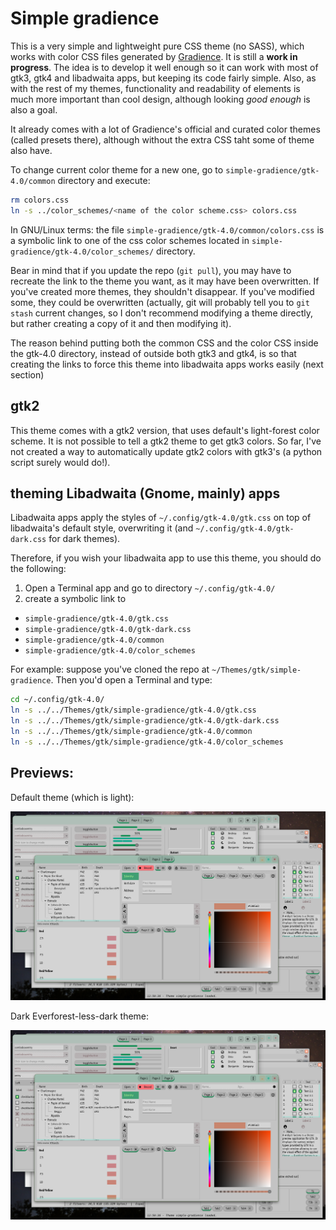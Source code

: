 # Simple gradience

This is a very simple and lightweight pure CSS theme (no SASS), which works with color CSS files generated by [Gradience](https://github.com/GradienceTeam/Gradience).
It is still a **work in progress**. The idea is to develop it well enough so it can work with most of gtk3, gtk4 and libadwaita apps, but keeping its code fairly simple. Also, as with the rest of my themes, functionality and readability of elements is much more important than cool design, although looking *good enough* is also a goal.

It already comes with a lot of Gradience's official and curated color themes (called presets there), although without the extra CSS taht some of theme also have.

To change current color theme for a new one, go to `simple-gradience/gtk-4.0/common` directory and execute:

```sh
rm colors.css
ln -s ../color_schemes/<name of the color scheme.css> colors.css
```

In GNU/Linux terms: the file `simple-gradience/gtk-4.0/common/colors.css` is a symbolic link to one of the css color schemes located in `simple-gradience/gtk-4.0/color_schemes/` directory.

Bear in mind that if you update the repo (`git pull`), you may have to recreate the link to the theme you want, as it may have been overwritten. If you've created more themes, they shouldn't disappear. If you've modified some, they could be overwritten (actually, git will probably tell you to `git stash` current changes, so I don't recommend modifying a theme directly, but rather creating a copy of it and then modifying it).

The reason behind putting both the common CSS and the color CSS inside the gtk-4.0 directory, instead of outside both gtk3 and gtk4, is so that creating the links to force this theme into libadwaita apps works easily (next section)

## gtk2

This theme comes with a gtk2 version, that uses default's light-forest color scheme. It is not possible to tell a gtk2 theme to get gtk3 colors. So far, I've not created a way to automatically update gtk2 colors with gtk3's (a python script surely would do!).

## theming Libadwaita (Gnome, mainly) apps

Libadwaita apps apply the styles of `~/.config/gtk-4.0/gtk.css` on top of libadwaita's default style, overwriting it (and `~/.config/gtk-4.0/gtk-dark.css` for dark themes).

Therefore, if you wish your libadwaita app to use this theme, you should do the following:

1. Open a Terminal app and go to directory `~/.config/gtk-4.0/`
2. create a symbolic link to 
  - `simple-gradience/gtk-4.0/gtk.css` 
  - `simple-gradience/gtk-4.0/gtk-dark.css`
  - `simple-gradience/gtk-4.0/common`
  - `simple-gradience/gtk-4.0/color_schemes`

For example: suppose you've cloned the repo at `~/Themes/gtk/simple-gradience`. Then you'd open a Terminal and type:

```sh
cd ~/.config/gtk-4.0/
ln -s ../../Themes/gtk/simple-gradience/gtk-4.0/gtk.css
ln -s ../../Themes/gtk/simple-gradience/gtk-4.0/gtk-dark.css
ln -s ../../Themes/gtk/simple-gradience/gtk-4.0/common
ln -s ../../Themes/gtk/simple-gradience/gtk-4.0/color_schemes
```


## Previews:

Default theme (which is light):

![gtk3-widget-factory and other apps](previews/gtk3-gtk4-xfwm4.png)

Dark Everforest-less-dark theme:

![gtk3-widget-factory and other apps](previews/gtk3-gtk4-xfwm4.png)
